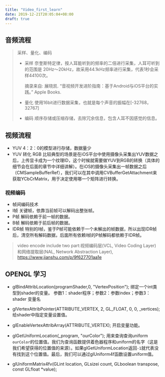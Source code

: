 ```yaml
---
title: "Video_first_learn"
date: 2019-12-21T20:05:04+08:00
draft: true
---
```


## 音频流程

> 采样、量化、编码
>
> - 采样 奈奎斯特定律，按人耳能听到的频率的二倍进行采集，人耳可听到的范围是 20Hz～20kHz，故采用44.1kHz频率进行采集，代表1秒会采样44100次。
>
>   摘录来自: 展晓凯. “音视频开发进阶指南：基于Android与iOS平台的实践。” Apple Books. 
>
> - 量化 使用16bit进行数据采集，也就是每个声音的振幅在[-32768，32767]
>
> - 编码 顺序存储或压缩存储，去除冗余信息，包含人耳不因感觉的信息。



## 视频流程

- YUV 4：2：0的模型进行存储，数据量少
- YUV 转化 RGB 比较典型的场景是在iOS平台中使用摄像头采集出YUV数据之后，上传显卡成为一个纹理ID，这个时候就需要做YUV到RGB的转换（具体的细节会在后面的章节中详细讲解）。在iOS的摄像头采集出一帧数据之后（CMSampleBufferRef），我们可以在其中调用CVBufferGetAttachment来获取YCbCrMatrix，用于决定使用哪一个矩阵进行转换。

### 视频编码

- 帧间编码技术
- I帧 关键帧，依靠当前帧可以解码出整张帧。
- P帧 解码依赖于前一帧的数据。
- B帧 解码依赖于前后帧的数据。
- IDR帧 特别的I帧，鉴于P帧可能依赖于一个未解出的帧数据，所以出现IDR帧后，清空所有解码数据，后面所有依赖I帧的P帧解码都依赖于IDR帧。

> video encode include two part:视频编码层(VCL, Video Coding Layer)和网络提取层(NAL, Network Abstraction Layer), https://www.jianshu.com/p/9f627701aa1e

## OPENGL 学习

- glBindAttribLocation(programShader,0, "VertexPosition"); 绑定一个int类型到shader的变量。 参数1：shader程序；参数2：参数index；参数3：shader 变量名

- glVertexAttribPointer(ATTRIBUTE_VERTEX, 2, GL_FLOAT, 0, 0, _vertices); 给shader中指定变量设置值。

- glEnableVertexAttribArray(ATTRIBUTE_VERTEX); 开启变量功能。

- glGetUniformLocation(_program, "ourColor");   用来查询查询uniform `ourColor`的位置值。我们为查询函数提供着色器程序和uniform的名字（这是我们希望获得的位置值的来源）。如果glGetUniformLocation返回`-1`就代表没有找到这个位置值。最后，我们可以通过glUniform4f函数设置uniform值。

- glUniformMatrix4fv(GLint location, GLsizei count, GLboolean transpose, const GLfloat *value);